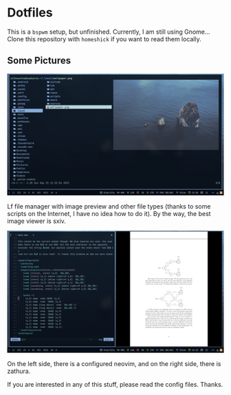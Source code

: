 # Dotfiles

This is a `bspwm` setup, but unfinished. Currently, I am still using Gnome...
Clone this repository with `homeshick` if you want to read them locally.

## Some Pictures

![Using Lf File Manager](lf.png)

Lf file manager with image preview and other file types (thanks to some scripts
on the Internet, I have no idea how to do it). By the way, the best image viewer
is sxiv.

![Neovim with LaTeX and Zathura](editor.png)

On the left side, there is a configured neovim, and on the right side, there is
zathura.

If you are interested in any of this stuff, please read the config files. Thanks.
